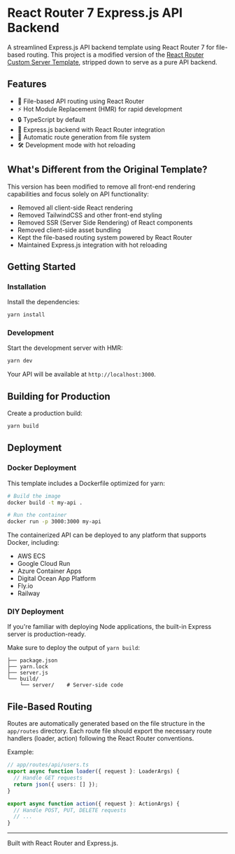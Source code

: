 # React Router 7 Express.js API Backend

A streamlined Express.js API backend template using React Router 7 for file-based routing. This project is a modified version of the [React Router Custom Server Template](https://github.com/remix-run/react-router-templates/tree/main/node-custom-server), stripped down to serve as a pure API backend.

## Features

- 🚀 File-based API routing using React Router
- ⚡️ Hot Module Replacement (HMR) for rapid development
- 🔒 TypeScript by default
- 📁 Express.js backend with React Router integration
- 🔄 Automatic route generation from file system
- 🛠️ Development mode with hot reloading

## What's Different from the Original Template?

This version has been modified to remove all front-end rendering capabilities and focus solely on API functionality:

- Removed all client-side React rendering
- Removed TailwindCSS and other front-end styling
- Removed SSR (Server Side Rendering) of React components
- Removed client-side asset bundling
- Kept the file-based routing system powered by React Router
- Maintained Express.js integration with hot reloading

## Getting Started

### Installation

Install the dependencies:

```bash
yarn install
```

### Development

Start the development server with HMR:

```bash
yarn dev
```

Your API will be available at `http://localhost:3000`.

## Building for Production

Create a production build:

```bash
yarn build
```

## Deployment

### Docker Deployment

This template includes a Dockerfile optimized for yarn:

```bash
# Build the image
docker build -t my-api .

# Run the container
docker run -p 3000:3000 my-api
```

The containerized API can be deployed to any platform that supports Docker, including:

- AWS ECS
- Google Cloud Run
- Azure Container Apps
- Digital Ocean App Platform
- Fly.io
- Railway

### DIY Deployment

If you're familiar with deploying Node applications, the built-in Express server is production-ready.

Make sure to deploy the output of `yarn build`:

```
├── package.json
├── yarn.lock
├── server.js
└── build/
    └── server/    # Server-side code
```

## File-Based Routing

Routes are automatically generated based on the file structure in the `app/routes` directory. Each route file should export the necessary route handlers (loader, action) following the React Router conventions.

Example:

```typescript
// app/routes/api/users.ts
export async function loader({ request }: LoaderArgs) {
  // Handle GET requests
  return json({ users: [] });
}

export async function action({ request }: ActionArgs) {
  // Handle POST, PUT, DELETE requests
  // ...
}
```

---

Built with React Router and Express.js.
